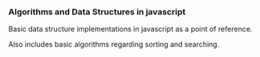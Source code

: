 ### Algorithms and Data Structures in javascript

Basic data structure implementations in javascript as a point of reference.

Also includes basic algorithms regarding sorting and searching.
